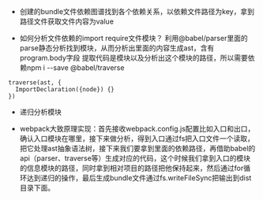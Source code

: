 - 创建的bundle文件依赖图谱找到各个依赖关系，以依赖文件路径为key，拿到路径文件获取文件内容为value

- 如何分析文件依赖的import require文件模块？
  利用@babel/parser里面的parse静态分析找到模块，从而分析出里面的内容生成ast，含有program.body字段
  提取代码是模块以及分析出这个模块的路径，所以需要依赖npm i --save @babel/traverse
```
traverse(ast, {
  ImportDeclaration({node}) {}
})
```

- 递归分析模块

- webpack大致原理实现：首先接收webpack.config.js配置比如入口和出口，确认入口模块在哪里，接下来做分析，得到入口通过fs把入口文件一个读取，把它处理ast抽象语法树，接下来我们要拿到里面的依赖路径，再借助babel的api（parser、traverse等）生成对应的代码，这个时候我们拿到入口的模块的信息模块的路径，同时拿到相对项目的路径把他保持起来，然后通过for循环达到递归的操作，最后生成bundle文件通过fs.writeFileSync把输出到dist目录下面。
